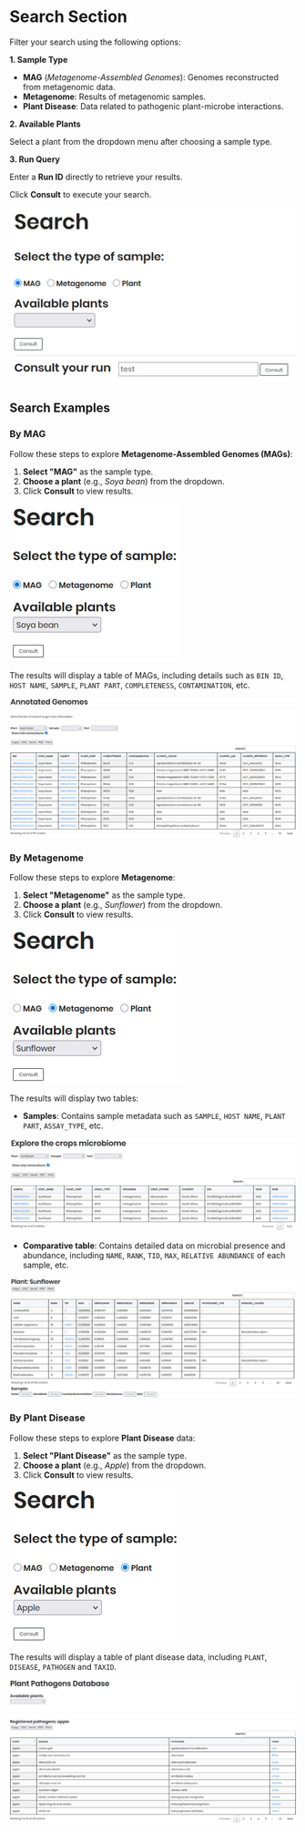 # Search Section

Filter your search using the following options:

**1. Sample Type**

- **MAG** (*Metagenome-Assembled Genomes*): Genomes reconstructed from metagenomic data.  
- **Metagenome**: Results of metagenomic samples.  
- **Plant Disease**: Data related to pathogenic plant-microbe interactions.  

**2. Available Plants**

Select a plant from the dropdown menu after choosing a sample type.

**3. Run Query**

Enter a **Run ID** directly to retrieve your results.

Click **Consult** to execute your search.

![Search Section](./_static/search_section.png)

## Search Examples

### By MAG

Follow these steps to explore **Metagenome-Assembled Genomes (MAGs)**:

1. **Select "MAG"** as the sample type.  
2. **Choose a plant** (e.g., *Soya bean*) from the dropdown.  
3. Click **Consult** to view results.  

![MAG Search](./_static/search_by_MAG.png)

The results will display a table of MAGs, including details such as `BIN ID`, `HOST NAME`, `SAMPLE`, `PLANT PART`, `COMPLETENESS`, `CONTAMINATION`, etc.

![MAG Results](./_static/search_by_MAG_results.png)

### By Metagenome

Follow these steps to explore **Metagenome**:

1. **Select "Metagenome"** as the sample type.  
2. **Choose a plant** (e.g., *Sunflower*) from the dropdown.  
3. Click **Consult** to view results.  

![Metagenome Search](./_static/search_by_metagenome.png)

The results will display two tables:

   - **Samples**: Contains sample metadata such as `SAMPLE`, `HOST NAME`, `PLANT PART`, `ASSAY_TYPE`, etc.

![Metagenome Results Samples](./_static/search_by_metagenome_results_samples.png)

   - **Comparative table**: Contains detailed data on microbial presence and abundance, including `NAME`, `RANK`, `TID`, `MAX`, `RELATIVE ABUNDANCE` of each sample, etc.

![Metagenome Results Comparative](./_static/search_by_metagenome_results_pavian.png)

### By Plant Disease

Follow these steps to explore **Plant Disease** data:

1. **Select "Plant Disease"** as the sample type.
2. **Choose a plant** (e.g., *Apple*) from the dropdown.
3. Click **Consult** to view results.

![Plant Disease Search](./_static/search_by_plant_disease.png)

The results will display a table of plant disease data, including `PLANT`, `DISEASE`, `PATHOGEN` and `TAXID`. 

![Plant Disease Results](./_static/search_by_plant_disease_results.png)